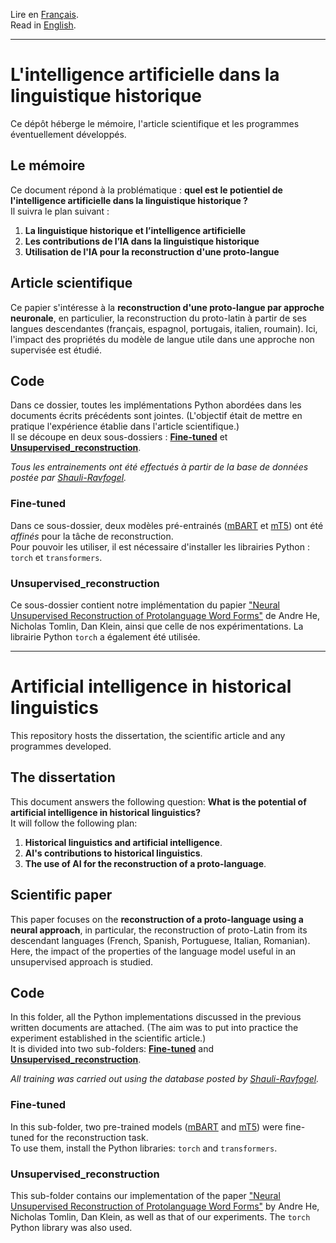 Lire en [Français](https://github.com/Convolutio/IA_languesAnciennes/edit/master/README.md#lintelligence-artificielle-dans-la-linguistique-historique).\
Read in [English](https://github.com/Convolutio/IA_languesAnciennes/edit/master/README.md#artificial-intelligence-in-historical-linguistics).

____

# L'intelligence artificielle dans la linguistique historique

Ce dépôt héberge le mémoire, l'article scientifique et les programmes éventuellement développés.

## Le mémoire

Ce document répond à la problématique : **quel est le potientiel de l'intelligence artificielle dans la linguistique historique ?**\
Il suivra le plan suivant :

1. **La linguistique historique et l’intelligence artificielle**
2. **Les contributions de l’IA dans la linguistique historique**
3. **Utilisation de l'IA pour la reconstruction d'une proto-langue**

## Article scientifique

Ce papier s'intéresse à la **reconstruction d'une proto-langue par approche neuronale**, en particulier, la reconstruction du proto-latin à partir de ses langues descendantes (français, espagnol, portugais, italien, roumain). Ici, l'impact des propriétés du modèle de langue utile dans une approche non supervisée est étudié.

## Code

Dans ce dossier, toutes les implémentations Python abordées dans les documents écrits précédents sont jointes. (L'objectif était de mettre en pratique l'expérience établie dans l'article scientifique.)\
Il se découpe en deux sous-dossiers : **[Fine-tuned](Code/Fine-tuned/)** et **[Unsupervised_reconstruction](Code/Unsupervised_reconstruction/)**.

*Tous les entrainements ont été effectués à partir de la base de données postée par [Shauli-Ravfogel](https://github.com/shauli-ravfogel/Latin-Reconstruction-NAACL).*

### Fine-tuned

Dans ce sous-dossier, deux modèles pré-entrainés ([mBART](https://huggingface.co/docs/transformers/model_doc/mbart) et [mT5](https://huggingface.co/docs/transformers/model_doc/mt5)) ont été *affinés* pour la tâche de reconstruction.\
Pour pouvoir les utiliser, il est nécessaire d'installer les librairies Python : `torch` et `transformers`.

### Unsupervised_reconstruction

Ce sous-dossier contient notre implémentation du papier ["Neural Unsupervised Reconstruction of Protolanguage Word Forms"](https://arxiv.org/abs/2211.08684) de Andre He, Nicholas Tomlin, Dan Klein, ainsi que celle de nos expérimentations. La librairie Python `torch` a également été utilisée.

___

# Artificial intelligence in historical linguistics

This repository hosts the dissertation, the scientific article and any programmes developed.

## The dissertation

This document answers the following question: **What is the potential of artificial intelligence in historical linguistics?**\
It will follow the following plan:

1. **Historical linguistics and artificial intelligence**.
2. **AI's contributions to historical linguistics**.
3. **The use of AI for the reconstruction of a proto-language**.

## Scientific paper

This paper focuses on the **reconstruction of a proto-language using a neural approach**, in particular, the reconstruction of proto-Latin from its descendant languages (French, Spanish, Portuguese, Italian, Romanian). Here, the impact of the properties of the language model useful in an unsupervised approach is studied.

## Code

In this folder, all the Python implementations discussed in the previous written documents are attached. (The aim was to put into practice the experiment established in the scientific article.)\
It is divided into two sub-folders: **[Fine-tuned](Code/Fine-tuned/)** and **[Unsupervised_reconstruction](Code/Unsupervised_reconstruction/)**.

*All training was carried out using the database posted by [Shauli-Ravfogel](https://github.com/shauli-ravfogel/Latin-Reconstruction-NAACL).*

### Fine-tuned

In this sub-folder, two pre-trained models ([mBART](https://huggingface.co/docs/transformers/model_doc/mbart) and [mT5](https://huggingface.co/docs/transformers/model_doc/mt5)) were fine-tuned for the reconstruction task.\
To use them, install the Python libraries: `torch` and `transformers`.

### Unsupervised_reconstruction

This sub-folder contains our implementation of the paper ["Neural Unsupervised Reconstruction of Protolanguage Word Forms"](https://arxiv.org/abs/2211.08684) by Andre He, Nicholas Tomlin, Dan Klein, as well as that of our experiments. The `torch` Python library was also used.
